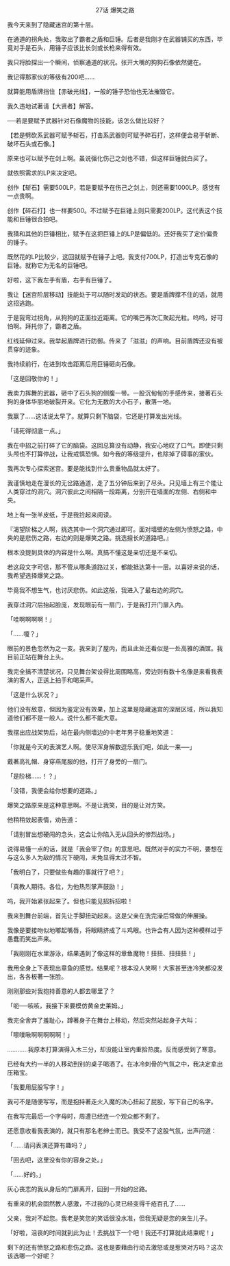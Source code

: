<p align="center">27话 爆笑之路</p>

我今天来到了隐藏迷宫的第十层。

在通道的拐角处，我取出了霸者之盾和巨锤。后者是我刚才在武器铺买的东西，毕竟对手是石头，用锤子应该比长剑或长枪来得有效。

我只将脸探出一个瞬间，侦察通道的状况。张开大嘴的狗狗石像依然健在。

我记得那家伙的等级有200吧……

就算能用盾牌挡住【赤破光线】，一般的锤子恐怕也无法摧毁它。

我久违地试著请【大贤者】解答。

──若是要赋予武器针对石像魔物的技能，该怎么做比较好？

【若是劈砍系武器可赋予斩石，打击系武器则可赋予碎石打，这样便会易于斩断、破坏石头或石像。】

原来也可以赋予在剑上啊。虽说强化伤己之剑也不错，但这样巨锤就白买了。

就依照需求的LP来决定吧。

创作【斩石】需要500LP，若是要赋予在伤己之剑上，则还需要1000LP。感觉有一点贵啊。

创作【碎石打】也一样要500。不过赋予在巨锤上则只需要200LP。这代表这个技能和巨锤很合拍吧。

我猜和其他的巨锤相比，赋予在这把巨锤上的LP是偏低的。还好我买了定价偏贵的锤子。

既然花的LP比较少，这回就赋予在锤子上吧。我支付700LP，打造出专克石像的巨锤。就称它为无名的巨锤吧。

好啦，这下我左手有盾，右手有巨锤了。

我让【迷宫阶层移动】技能处于可以随时发动的状态。要是盾牌撑不住的话，就用这招逃跑。

于是我弯过拐角，从狗狗的正面拉近距离。它的嘴巴再次汇聚起光粒。呜呜，好可怕啊。拜托你了，霸者之盾。

红线延伸过来。我举起盾牌进行防御。传来了「滋滋」的声响。目前盾牌还没有被贯穿的迹象。

我持续前行，在进到攻击距离后用巨锤砸向石像。

「这是回敬你的！」

我卖力挥舞的武器，砸中了石头狗的侧腹一带。一股沉甸甸的手感传来，接著石头狗的身体华丽地破裂开来。它化为无数的大小石子，散落一地。

我赢了……这话说太早了。就算只剩下脑袋，它还是打算发出光线。

「请死得彻底一点。」

我在中招之前打碎了它的脑袋。这回总算没有动静，我安心地叹了口气。即使只剩头颅也不打算停战，让我戒慎恐惧。如今我的等级提升，也除掉了碍事的家伙。

我再次专心探索迷宫。要是能找到什么贵重物品就太好了。

我谨慎地走在漫长的无岔路通道，走了五分钟后来到了尽头。只见墙上有三个能让人类穿过的洞穴。洞穴彼此之间相隔一段距离，分别开在墙面的左侧、右侧和中央。

地上有一张羊皮纸，于是我捡起来阅读。

『渴望阶梯之人啊，挑选其中一个洞穴通过即可。面对墙壁的左侧为愤怒之路，中央的是悲伤之路，右边的则是爆笑之路。挑选擅长的道路吧。』

根本没提到具体的内容是什么啊。真搞不懂这是亲切还是不亲切。

若这段文字可信，那不管从哪条道路过关，都能抵达第十一层。以喜好来说的话，我希望选择爆笑之路。

毕竟我不想生气，也讨厌悲伤。如此这般，我进入了最右边的洞穴。

我穿过洞穴后抬起脸庞，发现眼前有一扇门，于是我打开门扉入内。

「哇啊啊啊啊！」

「……嗄？」

眼前的景色忽然为之一变。我来到了屋内，而且此处还看似是一处高雅的酒馆。我目前正站在舞台上头。

我完全搞不清楚状况，只见舞台架设得比周围略高，旁边则有数十名像是来看我表演的客人，正送上拍手和喝采声。

「这是什么状况？」

他们没有敌意，但因为鉴定没有效果，加上这里是隐藏迷宫的深层区域，所以我知道他们都不是一般人。说什么都不能大意。

我摆出应战架势后，站在最内侧墙边的中老年男子稳重地笑道：

「你就是今天的表演艺人啊。使尽浑身解数逗乐我们吧，如此一来──」

戴著高礼帽、身穿燕尾服的他，打开了身旁的一扇门。

「是阶梯……！？」

「没错，我便会给你想要的道路。」

爆笑之路原来是这种意思啊。不是让我笑，目的是让对方笑。

他稍稍敛起表情，劝告道：

「请别冒出想硬闯的念头，这会让你陷入无从回头的惨烈战场。」

说得易懂一点的话，就是「我会宰了你」的意思吧。既然对手的实力不明，要想在与这么多人为敌的情况下硬闯，未免显得太过不智。

「我明白了，只要做些有趣的事就行了吧？」

「真教人期待。各位，为他热烈掌声鼓励！」

呜，我开始紧张起来了。但也只能见招拆招啦！

我来到舞台前端，首先让手脚扭动起来。这是父亲在洗完澡后常做的伸展操。

我像是要接吻似地嘟起嘴唇，将眼睛挤成了斗鸡眼。也许会有人因为这种模样过于愚蠢而笑出声来。

「我刚刚在水里游泳，结果遇到了像这样的章鱼魔物！扭扭、扭扭扭！」

我用全身上下表现出章鱼的感觉。结果呢？根本没人笑啊！大家甚至连冷笑都没发出，各各板著一张脸。

刚刚那些对我抱持善意的人都去哪里了？

「呃──咳咳，我接下来要模仿黄金史莱姆。」

我完全舍弃了羞耻心，蹲著身子在舞台上移动，然后突然站起身子大叫：

「嚓噗啾啊啊啊啊啊！」

…………我原本打算演得入木三分，却没能让室内重拾热度。反而感受到了寒意。

已经有大约一半的人移动到别的桌子喝酒了。在冰冷刺骨的气氛之中，我决定拿出压箱宝。

「我要用屁股写字！」

我可不是随便写写，而是抱持著走火入魔的决心扭起了屁股，写下自己的名字。

在我写完最后一个字母时，周遭已经连一个观众都不剩了。

还愿意收看我表演的，就只有那名老绅士而已。我受不了这股气氛，出声问道：

「……请问表演还算有趣吗？」

「回去吧，这里没有你的容身之处。」

「……好的。」

灰心丧志的我从身后的门扉离开，回到一开始的岔路。

有重来的机会固然教人感激，不过我的心灵已经变得千疮百孔了……

父亲，我对不起您。我老是笑您的笑话很没水准，但我无疑是您的亲生儿子。

「好啦，沮丧的时间就到此为止！去挑战下一个吧！我还不打算就此结束呢！」

剩下的还有愤怒之路和悲伤之路。这也是要藉由行动去激怒或是惹哭对方吗？这次该选哪一个好呢？

